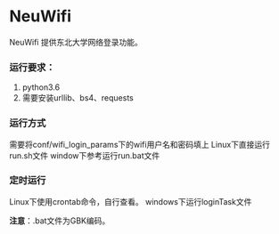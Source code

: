 # NeuWifi
NeuWifi
提供东北大学网络登录功能。


### 运行要求：
1. python3.6
2. 需要安装urllib、bs4、requests


### 运行方式
需要将conf/wifi_login_params下的wifi用户名和密码填上
Linux下直接运行run.sh文件
window下参考运行run.bat文件


### 定时运行
Linux下使用crontab命令，自行查看。
windows下运行loginTask文件


**注意**：.bat文件为GBK编码。

